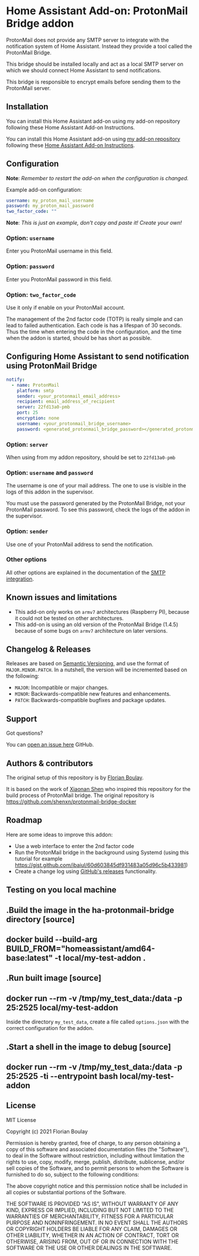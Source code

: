 # Home Assistant Add-on: ProtonMail Bridge addon

ProtonMail does not provide any SMTP server to integrate with the notification
system of Home Assistant. Instead they provide a tool called the ProtonMail 
Bridge.

This bridge should be installed locally and act as a local SMTP server on 
which we should connect Home Assistant to send notifications.

This bridge is responsible to encrypt emails before sending them to the
ProtonMail server.

## Installation

You can install this Home Assistant add-on using my add-on repository 
following these Home Assistant Add-on Instructions.

You can install this Home Assistant add-on using 
[my add-on repository](https://github.com/fboulay/ha-repository) 
following these 
[Home Assistant Add-on Instructions](https://www.home-assistant.io/hassio/installing_third_party_addons/).

## Configuration

**Note**: _Remember to restart the add-on when the configuration is changed._

Example add-on configuration:

```yaml
username: my_proton_mail_username
password: my_proton_mail_password
two_factor_code: ""
```

**Note**: _This is just an example, don't copy and paste it! Create your own!_


### Option: `username`

Enter you ProtonMail username in this field.

### Option: `password`

Enter you ProtonMail password in this field.

### Option: `two_factor_code`

Use it only if enable on your ProtonMail account.

The management of the 2nd factor code (TOTP) is really simple and can lead to 
failed authentication. Each code is has a lifespan of 30 seconds. Thus the 
time when entering the code in the configuration, and the time when the addon 
is started, should be has short as possible.

## Configuring Home Assistant to send notification using ProtonMail Bridge

```yaml
notify:
  - name: ProtonMail
    platform: smtp
    sender: <your_protonmail_email_address>
    recipient: email_address_of_recipient
    server: 22fd13a0-pmb
    port: 25
    encryption: none
    username: <your_protonmail_bridge_username>
    password: <generated_protonmail_bridge_password></generated_protonmail_bridge_password>
```

### Option: `server`

When using from my addon repository, should be set to `22fd13a0-pmb`

### Option: `username` and `password`

The username is one of your mail address. The one to use is visible in the logs 
of this addon in the supervisor.

You must use the password generated by the ProtonMail Bridge, 
not your ProtonMail password. To see this password, check the logs of the addon in the 
supervisor.

### Option: `sender`

Use one of your ProtonMail address to send the notification.

### Other options

All other options are explained in the documentation of the [SMTP integration][smtp].

## Known issues and limitations

- This add-on only works on `armv7` architectures (Raspberry PI), because it could 
not be tested on other architectures.
- This add-on is using an old version of the ProtonMail Bridge (1.4.5) because of some bugs 
on `armv7` architecture on later versions.

## Changelog & Releases

Releases are based on [Semantic Versioning][semver], and use the format
of `MAJOR.MINOR.PATCH`. In a nutshell, the version will be incremented
based on the following:

- `MAJOR`: Incompatible or major changes.
- `MINOR`: Backwards-compatible new features and enhancements.
- `PATCH`: Backwards-compatible bugfixes and package updates.

## Support

Got questions?

You can [open an issue here][issue] GitHub.

## Authors & contributors

The original setup of this repository is by [Florian Boulay][fboulay].

It is based on the work of [Xiaonan Shen][shenxn] who inspired this repository for the build process of ProtonMail bridge. The original repository is https://github.com/shenxn/protonmail-bridge-docker

## Roadmap

Here are some ideas to improve this addon:

* Use a web interface to enter the 2nd factor code
* Run the ProtonMail bridge in the background using Systemd (using this tutorial for example https://gist.github.com/ibaiul/60d603845df931483a05d96c5b433981)
* Create a change log using [GitHub's releases][releases]
functionality.

## Testing on you local machine

.Build the image in the ha-protonmail-bridge directory
[source]
----
docker build --build-arg BUILD_FROM="homeassistant/amd64-base:latest" -t local/my-test-addon .
----

.Run built image
[source]
----
docker run --rm -v /tmp/my_test_data:/data -p 25:2525 local/my-test-addon
----

Inside the directory `my_test_data`, create a file called `options.json` with the correct configuration for the addon.

.Start a shell in the image to debug
[source]
----
docker run --rm -v /tmp/my_test_data:/data -p 25:2525  -ti --entrypoint bash local/my-test-addon
----

## License

MIT License

Copyright (c) 2021 Florian Boulay

Permission is hereby granted, free of charge, to any person obtaining a copy
of this software and associated documentation files (the "Software"), to deal
in the Software without restriction, including without limitation the rights
to use, copy, modify, merge, publish, distribute, sublicense, and/or sell
copies of the Software, and to permit persons to whom the Software is
furnished to do so, subject to the following conditions:

The above copyright notice and this permission notice shall be included in all
copies or substantial portions of the Software.

THE SOFTWARE IS PROVIDED "AS IS", WITHOUT WARRANTY OF ANY KIND, EXPRESS OR
IMPLIED, INCLUDING BUT NOT LIMITED TO THE WARRANTIES OF MERCHANTABILITY,
FITNESS FOR A PARTICULAR PURPOSE AND NONINFRINGEMENT. IN NO EVENT SHALL THE
AUTHORS OR COPYRIGHT HOLDERS BE LIABLE FOR ANY CLAIM, DAMAGES OR OTHER
LIABILITY, WHETHER IN AN ACTION OF CONTRACT, TORT OR OTHERWISE, ARISING FROM,
OUT OF OR IN CONNECTION WITH THE SOFTWARE OR THE USE OR OTHER DEALINGS IN THE
SOFTWARE.

[fboulay]: https://github.com/fboulay
[shenxn]: https://github.com/shenxn 
[issue]: https://github.com/fboulay/addon-ha-protonmail-bridge/issues
[releases]: https://github.com/fboulay/addon-ha-protonmail-bridge/releases
[semver]: http://semver.org/spec/v2.0.0.htm
[smtp]: https://www.home-assistant.io/integrations/smtp/
